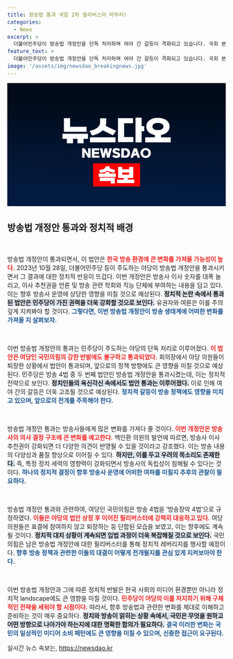 ```yaml
---
title: 방송법 통과 국힘 2차 필리버스터 마무리!
categories:
  - News
excerpt: >
  더불어민주당이 방송법 개정안을 단독 처리하며 여야 간 갈등이 격화되고 있습니다. 국회 본회의에서 국민의힘의 필리버스터를 강제 종료한 야당, 앞으로의 법안 통과 전략은? 클릭해 확인해 보세요!
feature_text: >
  더불어민주당이 방송법 개정안을 단독 처리하며 여야 간 갈등이 격화되고 있습니다. 국회 본회의에서 국민의힘의 필리버스터를 강제 종료한 야당, 앞으로의 법안 통과 전략은? 클릭해 확인해 보세요!
image: '/assets/img/newsdao_breakingnews.jpg'
---
```


<p><img src="/assets/img/newsdao_breakingnews.jpg" alt="cryptoinkorea 속보" /></p>

<h2 data-ke-size="size26">방송법 개정안 통과와 정치적 배경</h2>

<p data-ke-size="size16">&nbsp;</p>

<p>방송법 개정안이 통과되면서, 이 법안은 <b><span style="color: #ee2323;">한국 방송 환경에 큰 변화를 가져올 가능성이 높다.</span></b> 2023년 10월 28일, 더불어민주당 등이 주도하는 야당이 방송법 개정안을 통과시키면서 그 결과에 대한 정치적 반응이 뜨겁다. 이번 개정안은 방송사 이사 숫자를 대폭 늘리고, 이사 추천권을 언론 및 방송 관련 학회와 직능 단체에 부여하는 내용을 담고 있다. 이는 향후 방송사 운영에 상당한 영향을 미칠 것으로 예상된다. <b><span style="background-color: #21538527;">정치적 논란 속에서 통과된 법안은 민주당이 가진 권력을 더욱 강화할 것으로 보인다.</span></b> 유권자와 여론은 이를 주의 깊게 지켜봐야 할 것이다. <b><span style="color: #1a5490;">그렇다면, 이번 방송법 개정안이 방송 생태계에 어떠한 변화를 가져올 지 살펴보자.</span></b></p>

<p data-ke-size="size16">&nbsp;</p>

<p>이번 방송법 개정안의 통과는 민주당이 주도하는 야당의 단독 처리로 이루어졌다. <b><span style="color: #ee2323;">이 법안은 여당인 국민의힘의 강한 반발에도 불구하고 통과되었다.</span></b> 회의장에서 야당 의원들이 퇴장한 상황에서 법안이 통과되며, 앞으로의 정책 방향에도 큰 영향을 미칠 것으로 예상된다. 민주당은 방송 4법 중 두 번째 법안인 방송법 개정안을 통과시켰는데, 이는 정치적 전략으로 보인다. <b><span style="background-color: #21538527;">정치인들의 옥신각신 속에서도 법안 통과는 이루어졌다.</span></b> 이로 인해 여야 간의 갈등은 더욱 고조될 것으로 예상된다. <b><span style="color: #1a5490;">정치적 갈등이 방송 정책에도 영향을 미치고 있으며, 앞으로의 전개를 주목해야 한다.</span></b></p>

<p data-ke-size="size16">&nbsp;</p>

<p>방송법 개정안 통과는 방송사들에게 많은 변화를 가져다 줄 것이다. <b><span style="color: #ee2323;">이번 개정안은 방송사의 의사 결정 구조에 큰 변화를 예고한다.</span></b> 백인환 의원의 발언에 따르면, 방송사 이사 추천권이 강화되면 더 다양한 의견이 반영될 수 있을 것이라고 강조했다. 이는 방송 내용의 다양성과 품질 향상으로 이어질 수 있다. <b><span style="background-color: #21538527;">하지만, 이를 두고 우려의 목소리도 존재한다.</span></b> 즉, 특정 정치 세력의 영향력이 강화되면서 방송사의 독립성이 침해될 수 있다는 것이다. <b><span style="color: #1a5490;">하나의 정치적 결정이 향후 방송사 운영에 어떠한 여파를 미칠지 추후의 관찰이 필요하다.</span></b></p>

<p data-ke-size="size16">&nbsp;</p>

<p>방송법 개정안 통과와 관련하여, 여당인 국민의힘은 방송 4법을 ‘방송장악 4법’으로 규정하였다. <b><span style="color: #ee2323;">이들은 야당의 법안 상정 후 이어진 필리버스터에 강력히 대응하고 있다.</span></b> 여당 의원들은 표결에 참여하지 않고 퇴장하는 등 단합된 모습을 보였고, 이는 향후에도 계속될 것이다. <b><span style="background-color: #21538527;">정치적 대치 상황이 계속되면 입법 과정이 더욱 복잡해질 것으로 보인다.</span></b> 국민의힘은 남은 방송법 개정안에 대한 필리버스터를 통해 정치적 레버리지를 행사할 예정이다. <b><span style="color: #1a5490;">향후 방송 정책과 관련한 이들의 대결이 어떻게 전개될지를 관심 있게 지켜보아야 한다.</span></b></p>

<p data-ke-size="size16">&nbsp;</p>

<p>이번 방송법 개정안과 그에 따른 정치적 반발은 한국 사회의 미디어 환경뿐만 아니라 정치적 landscape에도 큰 영향을 미칠 것이다. <b><span style="color: #ee2323;">민주당이 야당의 이를 저지하기 위해 구체적인 전략을 세워야 할 시점이다.</span></b> 따라서, 향후 방송법과 관련한 변화를 제대로 이해하고 준비하는 것이 매우 중요하다. <b><span style="background-color: #21538527;">정치와 방송이 얽히는 상황 속에서, 국민은 무엇을 원하고 어떤 방향으로 나아가야 하는지에 대한 명확한 합의가 필요하다.</span></b> <b><span style="color: #1a5490;">결국 이러한 변화는 국민의 일상적인 미디어 소비 패턴에도 큰 영향을 미칠 수 있으며, 신중한 접근이 요구된다.</span></b></p>
실시간 뉴스 속보는, <a href="https://newsdao.kr" rel="dofollow">https://newsdao.kr</a>


